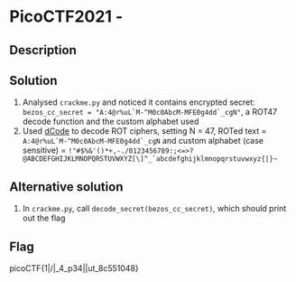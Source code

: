 # PicoCTF2021 - 

## Description


## Solution
1. Analysed ```crackme.py``` and noticed it contains encrypted secret: ```bezos_cc_secret = "A:4@r%uL`M-^M0c0AbcM-MFE0g4dd`_cgN"```, a ROT47 decode function and the custom alphabet used
2. Used [dCode](https://www.dcode.fr/rot-cipher) to decode ROT ciphers, setting N = 47, ROTed text = ```A:4@r%uL`M-^M0c0AbcM-MFE0g4dd`_cgN``` and custom alphabet (case sensitive) = ```!"#$%&'()*+,-./0123456789:;<=>?@ABCDEFGHIJKLMNOPQRSTUVWXYZ[\]^_`abcdefghijklmnopqrstuvwxyz{|}~```

## Alternative solution
1. In ```crackme.py```, call ```decode_secret(bezos_cc_secret)```, which should print out the flag

## Flag
picoCTF{1|\/|_4_p34|\|ut_8c551048}